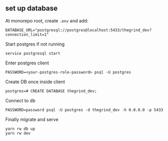 ## set up database

At monorepo root, create `.env` and add:

```
DATABASE_URL="postgresql://postgres@localhost:5433/thegrind_dev?connection_limit=1"
```

Start postgres if not running

```
service postgresql start
```

Enter postgres client

```
PASSWORD=<your-postgres-role-password> psql -U postgres
```

Create DB once inside client

```
postgres=# CREATE DATABASE thegrind_dev;
```

Connect to db

```
PASSWORD=password psql -U postgres -d thegrind_dev -h 0.0.0.0 -p 5433
```

Finally migrate and serve

```
yarn rw db up
yarn rw dev
```
